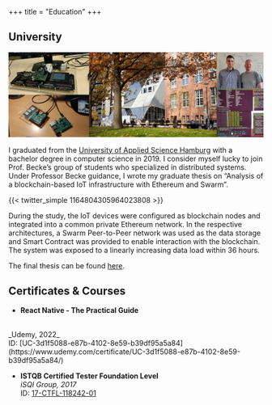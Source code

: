 +++
title = "Education"
+++

## University

![regular](images/uni.png)

I graduated from the [University of Applied Science Hamburg](https://www.haw-hamburg.de/en/) with a bachelor degree in computer science in 2019. I consider myself lucky to join Prof. Becke’s group of students who specialized in distributed systems. Under Professor Becke guidance, I wrote my graduate thesis on “Analysis of a blockchain-based IoT infrastructure with Ethereum and Swarm”.

{{< twitter_simple 1164804305964023808 >}}

During the study, the IoT devices were configured as blockchain nodes and integrated into a common private Ethereum network. In the respective architectures, a Swarm Peer-to-Peer network was used as the data storage and Smart Contract was provided to enable interaction with the blockchain. The system was exposed to a linearly increasing data load within 36 hours.

The final thesis can be found [here](https://reposit.haw-hamburg.de/handle/20.500.12738/9127).

## Certificates & Courses

- **React Native - The Practical Guide**
<br/>
_Udemy, 2022_<br/>
ID: [UC-3d1f5088-e87b-4102-8e59-b39df95a5a84](https://www.udemy.com/certificate/UC-3d1f5088-e87b-4102-8e59-b39df95a5a84/)

- **ISTQB Certified Tester Foundation Level**
<br/>_iSQI Group, 2017_<br/>ID: [17-CTFL-118242-01](https://isqi.org/zertifikat-herunterladen.html?token=RewX25oPv49L3U41&download=1?token=RewX25oPv49L3U41&download=1)